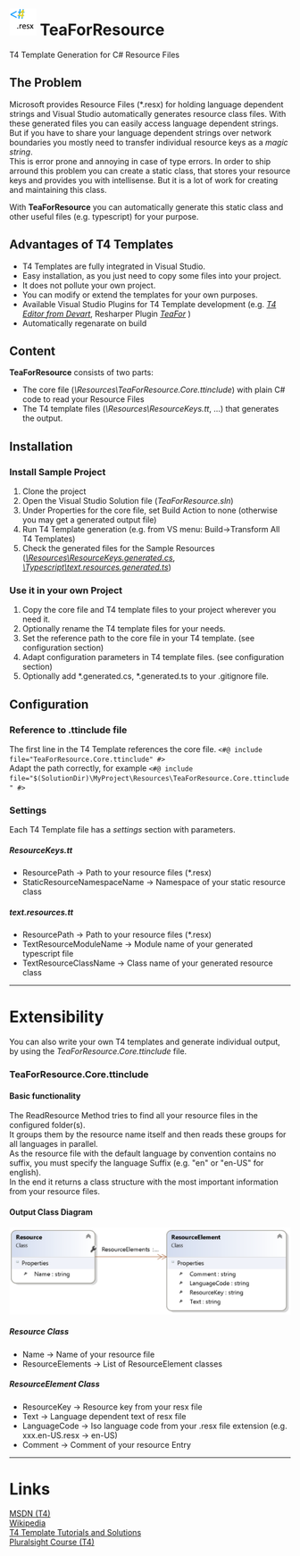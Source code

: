 
# ![TeaForResourcLogo](docs/images/logo.png) TeaForResource
T4 Template Generation for C# Resource Files

## The Problem

Microsoft provides Resource Files (\*.resx) for holding language dependent strings and Visual Studio automatically generates resource class files. 
With these generated files you can easily access language dependent strings. But if you have to share your language dependent strings over network boundaries you mostly need to transfer individual resource keys as a *magic string*.  
This is error prone and annoying in case of type errors. In order to ship arround this problem you can create a static class, that stores your resource keys and provides you with intellisense. But it is a lot of work for creating and maintaining this class.

With **TeaForResource** you can automatically generate this static class and other useful files (e.g. typescript) for your purpose.

## Advantages of T4 Templates
- T4 Templates are fully integrated in Visual Studio.
- Easy installation, as you just need to copy some files into your project.
- It does not pollute your own project.
- You can modify or extend the templates for your own purposes.
- Available Visual Studio Plugins for T4 Template development (e.g. *[T4 Editor from Devart](https://www.devart.com/t4-editor/)*, Resharper Plugin *[TeaFor](https://resharper-plugins.jetbrains.com/packages/ForTea/)* )
- Automatically regenarate on build

## Content

**TeaForResource** consists of two parts:

- The core file (*\Resources\TeaForResource.Core.ttinclude*) with plain C# code to read your Resource Files 
- The T4 template files (*\Resources\ResourceKeys.tt*, ...) that generates the output.

## Installation

### Install Sample Project 
1. Clone the project
2. Open the Visual Studio Solution file (*TeaForResource.sln*)
3. Under Properties for the core file, set Build Action to none (otherwise you may get a generated output file)
4. Run T4 Template generation (e.g. from VS menu: Build->Transform All T4 Templates)
5. Check the generated files for the Sample Resources  
 (*[\Resources\ResourceKeys.generated.cs](https://github.com/SoftwareWizard/TeaForResource/blob/master/docs/images/ResourceKeys.generated.cs.png)*, *[\Typescript\text.resources.generated.ts](https://github.com/SoftwareWizard/TeaForResource/blob/master/docs/images/text.resources.generated.ts.png)*)

### Use it in your own Project

1. Copy the core file and T4 template files to your project wherever you need it.
2. Optionally rename the T4 template files for your needs.
3. Set the reference path to the core file in your T4 template. (see configuration section)
3. Adapt configuration parameters in T4 template files. (see configuration section)
4. Optionally add *.generated.cs, *.generated.ts to your .gitignore file.

## Configuration

### Reference to .ttinclude file

The first line in the T4 Template references the core file.
`<#@ include file="TeaForResource.Core.ttinclude" #>`   
Adapt the path correctly, for example 
`<#@ include file="$(SolutionDir)\MyProject\Resources\TeaForResource.Core.ttinclude" #>`

### Settings

Each T4 Template file has a *settings* section with parameters.

##### ResourceKeys.tt

+ ResourcePath -> Path to your resource files (*.resx)
+ StaticResourceNamespaceName -> Namespace of your static resource class

##### text.resources.tt

+ ResourcePath  -> Path to your resource files (*.resx)
+ TextResourceModuleName -> Module name of your generated typescript file
+ TextResourceClassName -> Class name of your generated resource class


----

# Extensibility

You can also write your own T4 templates and generate individual output,
by using the *TeaForResource.Core.ttinclude* file.

### TeaForResource.Core.ttinclude

#### Basic functionality

The ReadResource Method tries to find all your resource files in the configured folder(s).  
It groups them by the resource name itself and then reads these groups for all languages in parallel.   
As the resource file with the default language by convention contains no suffix, you must specify the
language Suffix (e.g. "en" or "en-US" for english).   
In the end it returns a class structure with the most important information from your resource files.  

#### Output Class Diagram

![Diagram](docs/images/classDiagram.png)

##### Resource Class

- Name -> Name of your resource file
- ResourceElements -> List of ResourceElement classes

##### ResourceElement Class

- ResourceKey -> Resource key from your resx file
- Text -> Language dependent text of resx file
- LanguageCode -> Iso language code from your .resx file extension (e.g. xxx.en-US.resx -> en-US)
- Comment -> Comment of your resource Entry

---
# Links

 [MSDN (T4)](https://msdn.microsoft.com/en-us/library/bb126445.aspx)   
 [Wikipedia](https://en.wikipedia.org/wiki/Text_Template_Transformation_Toolkit)   
 [T4 Template Tutorials and Solutions](http://t4-editor.tangible-engineering.com/How-Do-I-With-T4-Editor-Text-Templates.html)   
 [Pluralsight Course (T4)](https://www.google.ch/url?sa=t&rct=j&q=&esrc=s&source=web&cd=1&cad=rja&uact=8&ved=0ahUKEwiNir60xYzRAhUD6CwKHQdSA8sQFggaMAA&url=https%3A%2F%2Fwww.pluralsight.com%2Fcourses%2Ft4-templates&usg=AFQjCNG4s8OCMFP1bfkSqOIi8S1YL9cwBw&bvm=bv.142059868,d.bGg)






